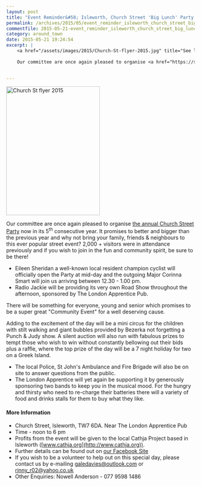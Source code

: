 ```yaml
---
layout: post
title: "Event Reminder&#58; Isleworth, Church Street 'Big Lunch' Party 2015 - 6 June 2015"
permalink: /archives/2015/05/event_reminder_isleworth_church_street_big_lunch_p.html
commentfile: 2015-05-21-event_reminder_isleworth_church_street_big_lunch_p
category: around_town
date: 2015-05-21 19:24:54
excerpt: |
    <a href="/assets/images/2015/Church-St-flyer-2015.jpg" title="See larger version of - Church St flyer 2015"><img src="/assets/images/2015/Church-St-flyer-2015_thumb.jpg" width="150" height="206" alt="Church St flyer 2015" class="photo right" /></a>
    
    Our committee are once again pleased to organise <a href="https://stmargarets.london/event/fair/200705145014">the annual Church Street Party</a> now in its 5<sup>th</sup> consecutive year.  It promises to better and bigger than the previous year and why not bring your family, friends & neighbours to this ever popular street event?   2,000 + visitors were in attendance previously and if you wish to join in the fun and community spirit, be sure to be there!
    

---
```


<a href="/assets/images/2015/Church-St-flyer-2015.jpg" title="See larger version of - Church St flyer 2015"><img src="/assets/images/2015/Church-St-flyer-2015_thumb.jpg" width="250" height="344" alt="Church St flyer 2015" class="photo right" /></a>

Our committee are once again pleased to organise [the annual Church Street Party](https://stmargarets.london/event/fair/200705145014) now in its 5<sup>th</sup> consecutive year. It promises to better and bigger than the previous year and why not bring your family, friends & neighbours to this ever popular street event? 2,000 + visitors were in attendance previously and if you wish to join in the fun and community spirit, be sure to be there!

-   Eileen Sheridan a well-known local resident champion cyclist will officially open the Party at mid-day and the outgoing Major Corinna Smart will join us arriving between 12.30 - 1.00 pm.
-   Radio Jackie will be providing its very own Road Show throughout the afternoon, sponsored by The London Apprentice Pub.

There will be something for everyone, young and senior which promises to be a super great "Community Event" for a well deserving cause.

Adding to the excitement of the day will be a mini circus for the children with stilt walking and giant bubbles provided by Bezerka not forgetting a Punch & Judy show. A silent auction will also run with fabulous prizes to tempt those who wish to win without constantly bellowing out their bids plus a raffle, where the top prize of the day will be a 7 night holiday for two on a Greek Island.

-   The local Police, St John's Ambulance and Fire Brigade will also be on site to answer questions from the public.
-   The London Apprentice will yet again be supporting it by generously sponsoring two bands to keep you in the musical mood. For the hungry and thirsty who need to re-charge their batteries there will a variety of food and drinks stalls for them to buy what they like.

#### More Information

-   Church Street, Isleworth, TW7 6DA. Near The London Apprentice Pub
-   Time - noon to 6 pm
-   Profits from the event will be given to the local Cathja Project based in Isleworth ([www.cathja.org](http://www.cathja.org)).
-   Further details can be found out on [our Facebook Site](https://www.facebook.com/ChurchStreetPartyIsleworth)
-   If you wish to be a volunteer to help out on this special day, please contact us by e-mailing <galedavies@outlook.com> or <rinny_r02@yahoo.co.uk>
-   Other Enquiries: Nowell Anderson - 077 9598 1486
